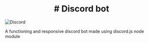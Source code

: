 <h1 align="center"># Discord bot</h1>
<img src="https://media.tenor.com/5a7v-p3E5pkAAAAC/discord.gif" alt="Discord" align="center" width="cover" >
<p>A functioning and responsive discord bot made using discord.js node module </p>
